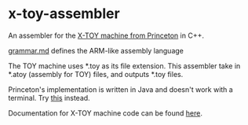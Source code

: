 # x-toy-assembler

An assembler for the [X-TOY machine from Princeton](https://lift.cs.princeton.edu/xtoy/) in C++.

[grammar.md](grammar.md) defines the ARM-like assembly language

The TOY machine uses *.toy as its file extension. This assembler take in *.atoy (assembly for TOY) files, and outputs *.toy files.

Princeton's implementation is written in Java and doesn't work with a terminal. Try [this](https://github.com/EthanDenny/python-x-toy) instead.

Documentation for X-TOY machine code can be found [here](https://introcs.cs.princeton.edu/java/62toy/cheatsheet.txt).
